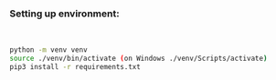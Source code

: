 <h3>Setting up environment: </h3>
<br>

```bash
python -m venv venv
source ./venv/bin/activate (on Windows ./venv/Scripts/activate)
pip3 install -r requirements.txt
```
